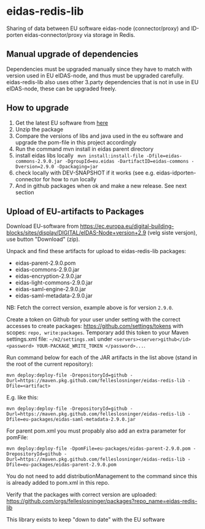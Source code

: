 # eidas-redis-lib

Sharing of data between EU software eidas-node (connector/proxy) and ID-porten eidas-connector/proxy via storage in Redis.

## Manual upgrade of dependencies
Dependencies must be upgraded manually since they have to match with version used in EU eIDAS-node, and thus must be upgraded carefully.
eidas-redis-lib also uses other 3.party dependencies that is not in use in EU eIDAS-node, these can be upgraded freely.

## How to upgrade

1. Get the latest EU software from [here](https://ec.europa.eu/digital-building-blocks/sites/display/DIGITAL/eIDAS-Node+Integration+Package)
2. Unzip the package
3. Compare the versions of libs and java used in the eu software and upgrade the pom-file in this project accordingly
4. Run the command mvn install in eidas parent directory
5. install eidas libs locally  ``` mvn install:install-file -Dfile=eidas-commons-2.9.0.jar -DgroupId=eu.eidas -DartifactID=eidas-commons -Dversion=2.9.0 -Dpackaging=jar```
6. check locally with DEV-SNAPSHOT if it works (see e.g. eidas-idporten-connector for how to run locally
7. And in github packages when ok and make a new release. See next section

## Upload of EU-artifacts to Packages

Download EU-software from https://ec.europa.eu/digital-building-blocks/sites/display/DIGITAL/eIDAS-Node+version+2.9 (velg siste versjon), use button "Download" (zip).

Unpack and find these artifacts for upload to eidas-redis-lib packages:
* eidas-parent-2.9.0.pom
* eidas-commons-2.9.0.jar
* eidas-encryption-2.9.0.jar
* eidas-light-commons-2.9.0.jar
* eidas-saml-engine-2.9.0.jar
* eidas-saml-metadata-2.9.0.jar

NB: Fetch the correct version, example above is for version `2.9.0`.

Create a token on Github for your user under setting with the correct accesses to create packages: https://github.com/settings/tokens with scopes: `repo, write:packages`.
Temporary add this token to your Maven settings.xml file: `~/m2/settings.xml` under `<servers><server>github</id><password> YOUR-PACKAGE_WRITE_TOKEN </password>...`.

Run command below for each of the JAR artifacts in the list above (stand in the root of the current repository):
```
mvn deploy:deploy-file -DrepositoryId=github -Durl=https://maven.pkg.github.com/felleslosninger/eidas-redis-lib -Dfile=<artifact>
```
E.g. like this:
```
mvn deploy:deploy-file -DrepositoryId=github -Durl=https://maven.pkg.github.com/felleslosninger/eidas-redis-lib -Dfile=eu-packages/eidas-saml-metadata-2.9.0.jar
```
For parent pom.xml you must propably also add an extra parameter for pomFile:
```
mvn deploy:deploy-file -DpomFile=eu-packages/eidas-parent-2.9.0.pom -DrepositoryId=github -Durl=https://maven.pkg.github.com/felleslosninger/eidas-redis-lib -Dfile=eu-packages/eidas-parent-2.9.0.pom
```
You do not need to add distributionManagement to the command since this is already added to pom.xml in this repo.

Verify that the packages with correct version are uploaded: https://github.com/orgs/felleslosninger/packages?repo_name=eidas-redis-lib

This library exists to keep "down to date" with the EU software

